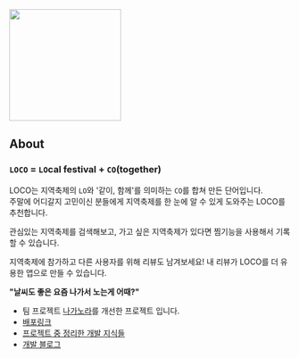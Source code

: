
<img src="https://user-images.githubusercontent.com/95751232/201858029-44889b63-f779-40de-90c7-3c0c3d36c567.png" width="200" height="auto">



## About
### `LOCO` = `LO`cal festival + `CO`(together)
LOCO는 지역축제의 `LO`와 '같이, 함께'를 의미하는 `CO`를 합쳐 만든 단어입니다.<br>
주말에 어디갈지 고민이신 분들에게 지역축제를 한 눈에 알 수 있게 도와주는 
LOCO를 추천합니다.

관심있는 지역축제를 검색해보고,
가고 싶은 지역축제가 있다면 찜기능을 사용해서 기록할 수 있습니다.

지역축제에 참가하고 다른 사용자를 위해 리뷰도 남겨보세요! 
내 리뷰가 LOCO를 더 유용한 앱으로 만들 수 있습니다.

**"날씨도 좋은 요즘 나가서 노는게 어때?"**
- 팀 프로젝트 [나가노라](https://github.com/codestates/local-festival)를 개선한 프로젝트 입니다.
- <a href="http://local-festival-s3.s3-website.ap-northeast-2.amazonaws.com/" target="_blank">배포링크</a>
- <a href="https://robin14dev.notion.site/Final-project-Refactoring-9b8ca014e4834efbbd0369a8c511bfb4" target="_blank">프로젝트 중 정리한 개발 지식들</a>
- <a href="https://robin14dev.notion.site/Dev-4dfb9365d1fe4613b70bd7f7ff1ff0a3" target="_blank">개발 블로그</a>
